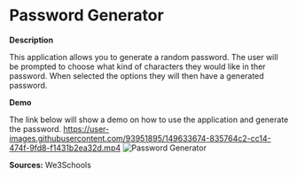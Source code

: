 # Password Generator 


**Description**

This application allows you to generate a random password.
The user will be prompted to choose what kind of characters they would like in ther password.
When selected the options they will then have a generated password.

**Demo**

The link below will show a demo on how to use the application and generate the password. 
https://user-images.githubusercontent.com/93951895/149633674-835764c2-cc14-474f-9fd8-f1431b2ea32d.mp4
![Password Generator](https://user-images.githubusercontent.com/93951895/149633608-7631e5fc-f6fd-4192-941a-d5f370a17997.png)


**Sources:**
We3Schools


